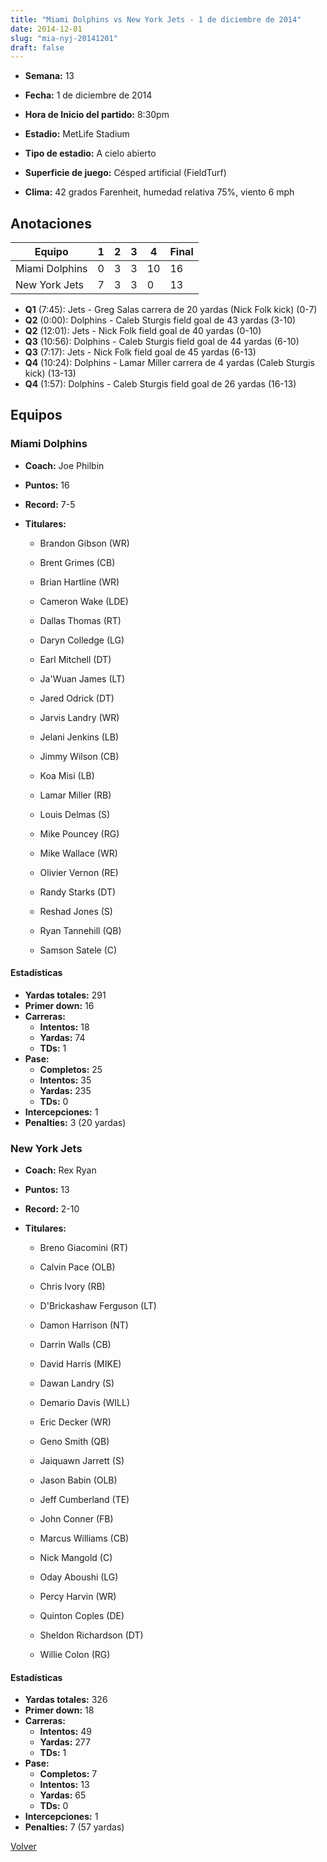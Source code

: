 ```yaml
---
title: "Miami Dolphins vs New York Jets - 1 de diciembre de 2014"
date: 2014-12-01
slug: "mia-nyj-20141201"
draft: false
---
```


* **Semana:** 13
* **Fecha:** 1 de diciembre de 2014

* **Hora de Inicio del partido:** 8:30pm
* **Estadio:** MetLife Stadium
* **Tipo de estadio:** A cielo abierto
* **Superficie de juego:** Césped artificial (FieldTurf)
* **Clima:** 42 grados Farenheit, humedad relativa 75%, viento 6 mph





## Anotaciones
| Equipo | 1 | 2 | 3 | 4 | Final |
|--------|---|---|---|---|-------|
| Miami Dolphins  | 0 | 3 | 3 | 10  | 16 |
| New York Jets  | 7 | 3 | 3 | 0  | 13 |
* **Q1** (7:45): Jets - Greg Salas carrera de 20 yardas (Nick Folk kick) (0-7)
* **Q2** (0:00): Dolphins - Caleb Sturgis field goal de 43 yardas (3-10)
* **Q2** (12:01): Jets - Nick Folk field goal de 40 yardas (0-10)
* **Q3** (10:56): Dolphins - Caleb Sturgis field goal de 44 yardas (6-10)
* **Q3** (7:17): Jets - Nick Folk field goal de 45 yardas (6-13)
* **Q4** (10:24): Dolphins - Lamar Miller carrera de 4 yardas (Caleb Sturgis kick) (13-13)
* **Q4** (1:57): Dolphins - Caleb Sturgis field goal de 26 yardas (16-13)


## Equipos


### Miami Dolphins
* **Coach:** Joe Philbin
* **Puntos:** 16
* **Record:** 7-5
* **Titulares:** 

  * Brandon Gibson (WR) 

  * Brent Grimes (CB) 

  * Brian Hartline (WR) 

  * Cameron Wake (LDE) 

  * Dallas Thomas (RT) 

  * Daryn Colledge (LG) 

  * Earl Mitchell (DT) 

  * Ja'Wuan James (LT) 

  * Jared Odrick (DT) 

  * Jarvis Landry (WR) 

  * Jelani Jenkins (LB) 

  * Jimmy Wilson (CB) 

  * Koa Misi (LB) 

  * Lamar Miller (RB) 

  * Louis Delmas (S) 

  * Mike Pouncey (RG) 

  * Mike Wallace (WR) 

  * Olivier Vernon (RE) 

  * Randy Starks (DT) 

  * Reshad Jones (S) 

  * Ryan Tannehill (QB) 

  * Samson Satele (C) 

#### Estadísticas
* **Yardas totales:** 291
* **Primer down:** 16
* **Carreras:**
  * **Intentos:** 18
  * **Yardas:** 74
  * **TDs:** 1
* **Pase:**
  * **Completos:** 25
  * **Intentos:** 35
  * **Yardas:** 235
  * **TDs:** 0
* **Intercepciones:** 1
* **Penalties:** 3 (20 yardas)

### New York Jets
* **Coach:** Rex Ryan
* **Puntos:** 13
* **Record:** 2-10
* **Titulares:** 

  * Breno Giacomini (RT) 

  * Calvin Pace (OLB) 

  * Chris Ivory (RB) 

  * D'Brickashaw Ferguson (LT) 

  * Damon Harrison (NT) 

  * Darrin Walls (CB) 

  * David Harris (MIKE) 

  * Dawan Landry (S) 

  * Demario Davis (WILL) 

  * Eric Decker (WR) 

  * Geno Smith (QB) 

  * Jaiquawn Jarrett (S) 

  * Jason Babin (OLB) 

  * Jeff Cumberland (TE) 

  * John Conner (FB) 

  * Marcus Williams (CB) 

  * Nick Mangold (C) 

  * Oday Aboushi (LG) 

  * Percy Harvin (WR) 

  * Quinton Coples (DE) 

  * Sheldon Richardson (DT) 

  * Willie Colon (RG) 

#### Estadísticas
* **Yardas totales:** 326
* **Primer down:** 18
* **Carreras:**
  * **Intentos:** 49
  * **Yardas:** 277
  * **TDs:** 1
* **Pase:**
  * **Completos:** 7
  * **Intentos:** 13
  * **Yardas:** 65
  * **TDs:** 0
* **Intercepciones:** 1
* **Penalties:** 7 (57 yardas)


[Volver](/historia/2014)
